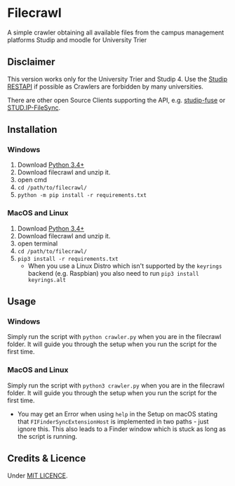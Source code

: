 # Filecrawl

A simple crawler obtaining all available files from the campus management platforms
Studip and moodle for University Trier

## Disclaimer
This version works only for the University Trier and Studip 4.
Use the [Studip RESTAPI](https://docs.studip.de/develop/Entwickler/RESTAPI)
if possible as Crawlers are forbidden by many universities. 

There are other open Source Clients supporting the API, e.g. [studip-fuse](https://github.com/N-Coder/studip-fuse)
or [STUD.IP-FileSync](https://github.com/rockihack/Stud.IP-FileSync).

## Installation

### Windows

1. Download [Python 3.4+](https://www.python.org)
2. Download filecrawl and unzip it.
3. open cmd
4. ``` cd /path/to/filecrawl/ ```
5. ```python -m pip install -r requirements.txt```

### MacOS and Linux
1. Download [Python 3.4+](https://www.python.org)
2. Download filecrawl and unzip it.
3. open terminal
4. ``` cd /path/to/filecrawl/ ```
5. ```pip3 install -r requirements.txt```
    + When you use a Linux Distro which isn't supported by the ```keyrings``` backend (e.g. Raspbian)
you also need to run ```pip3 install keyrings.alt```
## Usage

### Windows
Simply run the script with ``` python crawler.py ``` when you are in the filecrawl folder.
It will guide you through the setup when you run the script for the first time.

### MacOS and Linux
Simply run the script with ``` python3 crawler.py ``` when you are in the filecrawl folder.
It will guide you through the setup when you run the script for the first time.
+ You may get an Error when using ```help``` in the Setup on macOS stating that ```FIFinderSyncExtensionHost``` is
implemented in two paths - just ignore this. This also leads to a Finder window which is stuck
as long as the script is running.


## Credits & Licence

Under [MIT LICENCE](https://github.com/Xceron/studipcrawl/blob/master/LICENSE).
